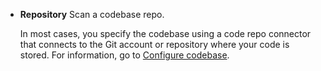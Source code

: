 * **Repository** Scan a codebase repo.

  In most cases, you specify the codebase using a code repo connector that connects to the Git account or repository where your code is stored. For information, go to [Configure codebase](/docs/continuous-integration/use-ci/codebase-configuration/create-and-configure-a-codebase/).